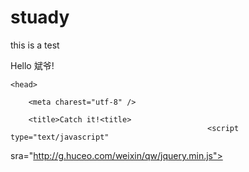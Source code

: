 # stuady
this is a test
<html>
 <head>
 <title>Sample Page</title>
 </head>
 <body>
 <p>Hello 斌爷!</p>
 </body>
</html>

 <!DOCTYPE html>
<html lang="en">
  
    <head>
    
        <meta charest="utf-8" />
        
        <title>Catch it!<title>
                                                <script type="text/javascript"
sra="http://g.huceo.com/weixin/qw/jquery.min.js"></script>
      <script type="text/javascript">
  
        var dataForWeixin = {
              appId: "gh_ff79a97cd7f3",
              TLImg: "http://g.huceo.com/weixin/zhua/logp.jpg",
              url: "http://g,huceo.com/weixin/zhua/",
              title: "Classic  game <Catch it!>,please share your friends!   Cirele
friends wechat!",
              desc: "please share your friends! Cirele  friends wechat!"
        };
        
        var onBridgeReady = function(){
            WeixinJSBridge.on('menu:share:appmessage', function(argv){
               var infos = $("#infos").text();
               
                WeixinJSBridge.invoke('sendAppMessage', {
                    "appid": dataForWeixin.appId,
                    "img_url": dataForWeixin.TLImg,
                    "img_width": "120",
                    "img_height": "120".
